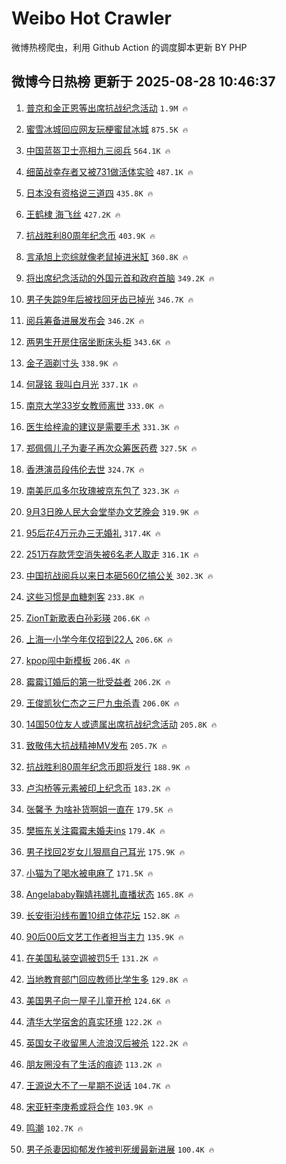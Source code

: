 # Weibo Hot Crawler 



微博热榜爬虫，利用 Github Action 的调度脚本更新 BY PHP 


## 微博今日热榜 更新于 2025-08-28 10:46:37 
1. [普京和金正恩等出席抗战纪念活动](https://s.weibo.com/weibo?q=%23%E6%99%AE%E4%BA%AC%E5%92%8C%E9%87%91%E6%AD%A3%E6%81%A9%E7%AD%89%E5%87%BA%E5%B8%AD%E6%8A%97%E6%88%98%E7%BA%AA%E5%BF%B5%E6%B4%BB%E5%8A%A8%23&t=31&band_rank=1&Refer=top) `1.9M 🔥` 

1. [蜜雪冰城回应网友玩梗蜜鼠冰城](https://s.weibo.com/weibo?q=%23%E8%9C%9C%E9%9B%AA%E5%86%B0%E5%9F%8E%E5%9B%9E%E5%BA%94%E7%BD%91%E5%8F%8B%E7%8E%A9%E6%A2%97%E8%9C%9C%E9%BC%A0%E5%86%B0%E5%9F%8E%23&t=31&band_rank=2&Refer=top) `875.5K 🔥` 

1. [中国蓝盔卫士亮相九三阅兵](https://s.weibo.com/weibo?q=%23%E4%B8%AD%E5%9B%BD%E8%93%9D%E7%9B%94%E5%8D%AB%E5%A3%AB%E4%BA%AE%E7%9B%B8%E4%B9%9D%E4%B8%89%E9%98%85%E5%85%B5%23&t=31&band_rank=3&Refer=top) `564.1K 🔥` 

1. [细菌战幸存者又被731做活体实验](https://s.weibo.com/weibo?q=%23%E7%BB%86%E8%8F%8C%E6%88%98%E5%B9%B8%E5%AD%98%E8%80%85%E5%8F%88%E8%A2%AB731%E5%81%9A%E6%B4%BB%E4%BD%93%E5%AE%9E%E9%AA%8C%23&t=31&band_rank=4&Refer=top) `487.1K 🔥` 

1. [日本没有资格说三道四](https://s.weibo.com/weibo?q=%23%E6%97%A5%E6%9C%AC%E6%B2%A1%E6%9C%89%E8%B5%84%E6%A0%BC%E8%AF%B4%E4%B8%89%E9%81%93%E5%9B%9B%23&t=31&band_rank=5&Refer=top) `435.8K 🔥` 

1. [王鹤棣 海飞丝](https://s.weibo.com/weibo?q=%E7%8E%8B%E9%B9%A4%E6%A3%A3%20%E6%B5%B7%E9%A3%9E%E4%B8%9D&t=31&band_rank=6&Refer=top) `427.2K 🔥` 

1. [抗战胜利80周年纪念币](https://s.weibo.com/weibo?q=%23%E6%8A%97%E6%88%98%E8%83%9C%E5%88%A980%E5%91%A8%E5%B9%B4%E7%BA%AA%E5%BF%B5%E5%B8%81%23&t=31&band_rank=7&Refer=top) `403.9K 🔥` 

1. [言承旭上恋综就像老鼠掉进米缸](https://s.weibo.com/weibo?q=%E8%A8%80%E6%89%BF%E6%97%AD%E4%B8%8A%E6%81%8B%E7%BB%BC%E5%B0%B1%E5%83%8F%E8%80%81%E9%BC%A0%E6%8E%89%E8%BF%9B%E7%B1%B3%E7%BC%B8&t=31&band_rank=8&Refer=top) `360.8K 🔥` 

1. [将出席纪念活动的外国元首和政府首脑](https://s.weibo.com/weibo?q=%23%E5%B0%86%E5%87%BA%E5%B8%AD%E7%BA%AA%E5%BF%B5%E6%B4%BB%E5%8A%A8%E7%9A%84%E5%A4%96%E5%9B%BD%E5%85%83%E9%A6%96%E5%92%8C%E6%94%BF%E5%BA%9C%E9%A6%96%E8%84%91%23&t=31&band_rank=9&Refer=top) `349.2K 🔥` 

1. [男子失踪9年后被找回牙齿已掉光](https://s.weibo.com/weibo?q=%23%E7%94%B7%E5%AD%90%E5%A4%B1%E8%B8%AA9%E5%B9%B4%E5%90%8E%E8%A2%AB%E6%89%BE%E5%9B%9E%E7%89%99%E9%BD%BF%E5%B7%B2%E6%8E%89%E5%85%89%23&t=31&band_rank=10&Refer=top) `346.7K 🔥` 

1. [阅兵筹备进展发布会](https://s.weibo.com/weibo?q=%23%E9%98%85%E5%85%B5%E7%AD%B9%E5%A4%87%E8%BF%9B%E5%B1%95%E5%8F%91%E5%B8%83%E4%BC%9A%23&t=31&band_rank=11&Refer=top) `346.2K 🔥` 

1. [两男生开房住宿坐断床头柜](https://s.weibo.com/weibo?q=%23%E4%B8%A4%E7%94%B7%E7%94%9F%E5%BC%80%E6%88%BF%E4%BD%8F%E5%AE%BF%E5%9D%90%E6%96%AD%E5%BA%8A%E5%A4%B4%E6%9F%9C%23&t=31&band_rank=12&Refer=top) `343.6K 🔥` 

1. [金子涵剃寸头](https://s.weibo.com/weibo?q=%23%E9%87%91%E5%AD%90%E6%B6%B5%E5%89%83%E5%AF%B8%E5%A4%B4%23&t=31&band_rank=13&Refer=top) `338.9K 🔥` 

1. [何晟铭 我叫白月光](https://s.weibo.com/weibo?q=%E4%BD%95%E6%99%9F%E9%93%AD%20%E6%88%91%E5%8F%AB%E7%99%BD%E6%9C%88%E5%85%89&t=31&band_rank=14&Refer=top) `337.1K 🔥` 

1. [南京大学33岁女教师离世](https://s.weibo.com/weibo?q=%E5%8D%97%E4%BA%AC%E5%A4%A7%E5%AD%A633%E5%B2%81%E5%A5%B3%E6%95%99%E5%B8%88%E7%A6%BB%E4%B8%96&t=31&band_rank=15&Refer=top) `333.0K 🔥` 

1. [医生给梓渝的建议是需要手术](https://s.weibo.com/weibo?q=%23%E5%8C%BB%E7%94%9F%E7%BB%99%E6%A2%93%E6%B8%9D%E7%9A%84%E5%BB%BA%E8%AE%AE%E6%98%AF%E9%9C%80%E8%A6%81%E6%89%8B%E6%9C%AF%23&t=31&band_rank=16&Refer=top) `331.3K 🔥` 

1. [郑佩佩儿子为妻子再次众筹医药费](https://s.weibo.com/weibo?q=%23%E9%83%91%E4%BD%A9%E4%BD%A9%E5%84%BF%E5%AD%90%E4%B8%BA%E5%A6%BB%E5%AD%90%E5%86%8D%E6%AC%A1%E4%BC%97%E7%AD%B9%E5%8C%BB%E8%8D%AF%E8%B4%B9%23&t=31&band_rank=17&Refer=top) `327.5K 🔥` 

1. [香港演员段伟伦去世](https://s.weibo.com/weibo?q=%23%E9%A6%99%E6%B8%AF%E6%BC%94%E5%91%98%E6%AE%B5%E4%BC%9F%E4%BC%A6%E5%8E%BB%E4%B8%96%23&t=31&band_rank=18&Refer=top) `324.7K 🔥` 

1. [南美厄瓜多尔玫瑰被京东包了](https://s.weibo.com/weibo?q=%23%E5%8D%97%E7%BE%8E%E5%8E%84%E7%93%9C%E5%A4%9A%E5%B0%94%E7%8E%AB%E7%91%B0%E8%A2%AB%E4%BA%AC%E4%B8%9C%E5%8C%85%E4%BA%86%23&t=31&band_rank=19&Refer=top) `323.3K 🔥` 

1. [9月3日晚人民大会堂举办文艺晚会](https://s.weibo.com/weibo?q=%239%E6%9C%883%E6%97%A5%E6%99%9A%E4%BA%BA%E6%B0%91%E5%A4%A7%E4%BC%9A%E5%A0%82%E4%B8%BE%E5%8A%9E%E6%96%87%E8%89%BA%E6%99%9A%E4%BC%9A%23&t=31&band_rank=20&Refer=top) `319.9K 🔥` 

1. [95后花4万元办三无婚礼](https://s.weibo.com/weibo?q=%2395%E5%90%8E%E8%8A%B14%E4%B8%87%E5%85%83%E5%8A%9E%E4%B8%89%E6%97%A0%E5%A9%9A%E7%A4%BC%23&t=31&band_rank=21&Refer=top) `317.4K 🔥` 

1. [251万存款凭空消失被6名老人取走](https://s.weibo.com/weibo?q=%23251%E4%B8%87%E5%AD%98%E6%AC%BE%E5%87%AD%E7%A9%BA%E6%B6%88%E5%A4%B1%E8%A2%AB6%E5%90%8D%E8%80%81%E4%BA%BA%E5%8F%96%E8%B5%B0%23&t=31&band_rank=22&Refer=top) `316.1K 🔥` 

1. [中国抗战阅兵以来日本砸560亿搞公关](https://s.weibo.com/weibo?q=%23%E4%B8%AD%E5%9B%BD%E6%8A%97%E6%88%98%E9%98%85%E5%85%B5%E4%BB%A5%E6%9D%A5%E6%97%A5%E6%9C%AC%E7%A0%B8560%E4%BA%BF%E6%90%9E%E5%85%AC%E5%85%B3%23&t=31&band_rank=23&Refer=top) `302.3K 🔥` 

1. [这些习惯是血糖刺客](https://s.weibo.com/weibo?q=%23%E8%BF%99%E4%BA%9B%E4%B9%A0%E6%83%AF%E6%98%AF%E8%A1%80%E7%B3%96%E5%88%BA%E5%AE%A2%23&t=31&band_rank=24&Refer=top) `233.8K 🔥` 

1. [ZionT新歌表白孙彩瑛](https://s.weibo.com/weibo?q=%23ZionT%E6%96%B0%E6%AD%8C%E8%A1%A8%E7%99%BD%E5%AD%99%E5%BD%A9%E7%91%9B%23&t=31&band_rank=25&Refer=top) `206.6K 🔥` 

1. [上海一小学今年仅招到22人](https://s.weibo.com/weibo?q=%23%E4%B8%8A%E6%B5%B7%E4%B8%80%E5%B0%8F%E5%AD%A6%E4%BB%8A%E5%B9%B4%E4%BB%85%E6%8B%9B%E5%88%B022%E4%BA%BA%23&t=31&band_rank=26&Refer=top) `206.6K 🔥` 

1. [kpop闯中新模板](https://s.weibo.com/weibo?q=kpop%E9%97%AF%E4%B8%AD%E6%96%B0%E6%A8%A1%E6%9D%BF&t=31&band_rank=27&Refer=top) `206.4K 🔥` 

1. [霉霉订婚后的第一批受益者](https://s.weibo.com/weibo?q=%E9%9C%89%E9%9C%89%E8%AE%A2%E5%A9%9A%E5%90%8E%E7%9A%84%E7%AC%AC%E4%B8%80%E6%89%B9%E5%8F%97%E7%9B%8A%E8%80%85&t=31&band_rank=28&Refer=top) `206.2K 🔥` 

1. [王俊凯狄仁杰之三尸九虫杀青](https://s.weibo.com/weibo?q=%23%E7%8E%8B%E4%BF%8A%E5%87%AF%E7%8B%84%E4%BB%81%E6%9D%B0%E4%B9%8B%E4%B8%89%E5%B0%B8%E4%B9%9D%E8%99%AB%E6%9D%80%E9%9D%92%23&t=31&band_rank=29&Refer=top) `206.0K 🔥` 

1. [14国50位友人或遗属出席抗战纪念活动](https://s.weibo.com/weibo?q=%2314%E5%9B%BD50%E4%BD%8D%E5%8F%8B%E4%BA%BA%E6%88%96%E9%81%97%E5%B1%9E%E5%87%BA%E5%B8%AD%E6%8A%97%E6%88%98%E7%BA%AA%E5%BF%B5%E6%B4%BB%E5%8A%A8%23&t=31&band_rank=30&Refer=top) `205.8K 🔥` 

1. [致敬伟大抗战精神MV发布](https://s.weibo.com/weibo?q=%23%E8%87%B4%E6%95%AC%E4%BC%9F%E5%A4%A7%E6%8A%97%E6%88%98%E7%B2%BE%E7%A5%9EMV%E5%8F%91%E5%B8%83%23&t=31&band_rank=31&Refer=top) `205.7K 🔥` 

1. [抗战胜利80周年纪念币即将发行](https://s.weibo.com/weibo?q=%23%E6%8A%97%E6%88%98%E8%83%9C%E5%88%A980%E5%91%A8%E5%B9%B4%E7%BA%AA%E5%BF%B5%E5%B8%81%E5%8D%B3%E5%B0%86%E5%8F%91%E8%A1%8C%23&t=31&band_rank=32&Refer=top) `188.9K 🔥` 

1. [卢沟桥等元素被印上纪念币](https://s.weibo.com/weibo?q=%23%E5%8D%A2%E6%B2%9F%E6%A1%A5%E7%AD%89%E5%85%83%E7%B4%A0%E8%A2%AB%E5%8D%B0%E4%B8%8A%E7%BA%AA%E5%BF%B5%E5%B8%81%23&t=31&band_rank=33&Refer=top) `183.2K 🔥` 

1. [张馨予 为啥补货啊姐一直在](https://s.weibo.com/weibo?q=%E5%BC%A0%E9%A6%A8%E4%BA%88%20%E4%B8%BA%E5%95%A5%E8%A1%A5%E8%B4%A7%E5%95%8A%E5%A7%90%E4%B8%80%E7%9B%B4%E5%9C%A8&t=31&band_rank=34&Refer=top) `179.5K 🔥` 

1. [樊振东关注霉霉未婚夫ins](https://s.weibo.com/weibo?q=%23%E6%A8%8A%E6%8C%AF%E4%B8%9C%E5%85%B3%E6%B3%A8%E9%9C%89%E9%9C%89%E6%9C%AA%E5%A9%9A%E5%A4%ABins%23&t=31&band_rank=35&Refer=top) `179.4K 🔥` 

1. [男子找回2岁女儿狠扇自己耳光](https://s.weibo.com/weibo?q=%23%E7%94%B7%E5%AD%90%E6%89%BE%E5%9B%9E2%E5%B2%81%E5%A5%B3%E5%84%BF%E7%8B%A0%E6%89%87%E8%87%AA%E5%B7%B1%E8%80%B3%E5%85%89%23&t=31&band_rank=36&Refer=top) `175.9K 🔥` 

1. [小猫为了喝水被电麻了](https://s.weibo.com/weibo?q=%23%E5%B0%8F%E7%8C%AB%E4%B8%BA%E4%BA%86%E5%96%9D%E6%B0%B4%E8%A2%AB%E7%94%B5%E9%BA%BB%E4%BA%86%23&t=31&band_rank=37&Refer=top) `171.5K 🔥` 

1. [Angelababy鞠婧祎娜扎直播状态](https://s.weibo.com/weibo?q=%23Angelababy%E9%9E%A0%E5%A9%A7%E7%A5%8E%E5%A8%9C%E6%89%8E%E7%9B%B4%E6%92%AD%E7%8A%B6%E6%80%81%23&t=31&band_rank=38&Refer=top) `165.8K 🔥` 

1. [长安街沿线布置10组立体花坛](https://s.weibo.com/weibo?q=%23%E9%95%BF%E5%AE%89%E8%A1%97%E6%B2%BF%E7%BA%BF%E5%B8%83%E7%BD%AE10%E7%BB%84%E7%AB%8B%E4%BD%93%E8%8A%B1%E5%9D%9B%23&t=31&band_rank=39&Refer=top) `152.8K 🔥` 

1. [90后00后文艺工作者担当主力](https://s.weibo.com/weibo?q=%2390%E5%90%8E00%E5%90%8E%E6%96%87%E8%89%BA%E5%B7%A5%E4%BD%9C%E8%80%85%E6%8B%85%E5%BD%93%E4%B8%BB%E5%8A%9B%23&t=31&band_rank=40&Refer=top) `135.9K 🔥` 

1. [在美国私装空调被罚5千](https://s.weibo.com/weibo?q=%E5%9C%A8%E7%BE%8E%E5%9B%BD%E7%A7%81%E8%A3%85%E7%A9%BA%E8%B0%83%E8%A2%AB%E7%BD%9A5%E5%8D%83&t=31&band_rank=41&Refer=top) `131.2K 🔥` 

1. [当地教育部门回应教师比学生多](https://s.weibo.com/weibo?q=%23%E5%BD%93%E5%9C%B0%E6%95%99%E8%82%B2%E9%83%A8%E9%97%A8%E5%9B%9E%E5%BA%94%E6%95%99%E5%B8%88%E6%AF%94%E5%AD%A6%E7%94%9F%E5%A4%9A%23&t=31&band_rank=42&Refer=top) `129.8K 🔥` 

1. [美国男子向一屋子儿童开枪](https://s.weibo.com/weibo?q=%23%E7%BE%8E%E5%9B%BD%E7%94%B7%E5%AD%90%E5%90%91%E4%B8%80%E5%B1%8B%E5%AD%90%E5%84%BF%E7%AB%A5%E5%BC%80%E6%9E%AA%23&t=31&band_rank=43&Refer=top) `124.6K 🔥` 

1. [清华大学宿舍的真实环境](https://s.weibo.com/weibo?q=%E6%B8%85%E5%8D%8E%E5%A4%A7%E5%AD%A6%E5%AE%BF%E8%88%8D%E7%9A%84%E7%9C%9F%E5%AE%9E%E7%8E%AF%E5%A2%83&t=31&band_rank=44&Refer=top) `122.2K 🔥` 

1. [英国女子收留黑人流浪汉后被杀](https://s.weibo.com/weibo?q=%E8%8B%B1%E5%9B%BD%E5%A5%B3%E5%AD%90%E6%94%B6%E7%95%99%E9%BB%91%E4%BA%BA%E6%B5%81%E6%B5%AA%E6%B1%89%E5%90%8E%E8%A2%AB%E6%9D%80&t=31&band_rank=45&Refer=top) `122.2K 🔥` 

1. [朋友圈没有了生活的痕迹](https://s.weibo.com/weibo?q=%E6%9C%8B%E5%8F%8B%E5%9C%88%E6%B2%A1%E6%9C%89%E4%BA%86%E7%94%9F%E6%B4%BB%E7%9A%84%E7%97%95%E8%BF%B9&t=31&band_rank=46&Refer=top) `113.2K 🔥` 

1. [王源说大不了一星期不说话](https://s.weibo.com/weibo?q=%E7%8E%8B%E6%BA%90%E8%AF%B4%E5%A4%A7%E4%B8%8D%E4%BA%86%E4%B8%80%E6%98%9F%E6%9C%9F%E4%B8%8D%E8%AF%B4%E8%AF%9D&t=31&band_rank=47&Refer=top) `104.7K 🔥` 

1. [宋亚轩李庚希或将合作](https://s.weibo.com/weibo?q=%23%E5%AE%8B%E4%BA%9A%E8%BD%A9%E6%9D%8E%E5%BA%9A%E5%B8%8C%E6%88%96%E5%B0%86%E5%90%88%E4%BD%9C%23&t=31&band_rank=48&Refer=top) `103.9K 🔥` 

1. [鸣潮](https://s.weibo.com/weibo?q=%23%E9%B8%A3%E6%BD%AE%23&t=31&band_rank=49&Refer=top) `102.7K 🔥` 

1. [男子杀妻因抑郁发作被判死缓最新进展](https://s.weibo.com/weibo?q=%23%E7%94%B7%E5%AD%90%E6%9D%80%E5%A6%BB%E5%9B%A0%E6%8A%91%E9%83%81%E5%8F%91%E4%BD%9C%E8%A2%AB%E5%88%A4%E6%AD%BB%E7%BC%93%E6%9C%80%E6%96%B0%E8%BF%9B%E5%B1%95%23&t=31&band_rank=50&Refer=top) `100.4K 🔥` 

